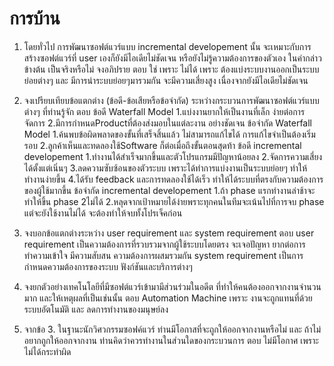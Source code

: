 # การบ้าน

1. โดยทั่วไป การพัฒนาซอฟต์แวร์แบบ incremental developement นั้น จะเหมาะกับการสร้างซอฟต์แวร์ที่ user เองก็ยังมีไอเดียไม่ชัดเจน หรือยังไม่รู้ความต้องการของตัวเอง  ในคำกล่าวข้างต้น เป็นจริงหรือไม่ จงอภิปราย
ตอบ ใช่ เพราะ ไม่ได้ เพราะ ต้องแบ่งระบบงานออกเป็นระบบ ย่อยต่างๆ และ มีการนำระบบย่อยๆมารวมกัน จะมีความเสี่ยงสูง เนื่องจากยังมีไอเดียไม่ชัดเจน
2. จงเปรียบเทียบข้อแตกต่าง (ข้อดี-ข้อเสียหรือข้อจำกัด) ระหว่างกระบวนการพัฒนาซอฟต์แวร์แบบต่างๆ ที่ท่านรู้จัก 
ตอบ  ข้อดี Waterfall Model
      1.แบ่งงานยากให้เป็นงานที่เล็ก ง่ายต่อการจัดการ
      2.มีการกำหนดProductที่ต้องส่งมอบในแต่ละงาน อย่างชัดเจน
      ข้อจำกัด Waterfall Model
      1.ค้นพบข้อผิดพลาดของขั้นที่เสร็จสิ้นแล้ว ไม่สามารถแก้ไขได้ การแก้ไขจำเป็นต้องเริ่มรอบ
      2.ลูกค้าเห็นและทดลองใช้Software ก็ต่อเมื่อถึงขั้นตอนสุดท้า 
     ข้อดี incremental developement
     1.ทำงานได้สำเร็จมากขึ้นและตัวโปรแกรมมีปัญหาน้อยลง
     2.จัดการความเสี่ยงได้ตั้งแต่เนิ่นๆ
     3.ลดความซับซ้อนของตัวระบบ เพราะได้ทำการแบ่งงานเป็นระบบย่อยๆ ทำให้ทำงานง่ายขึ้น
     4.ได้รับ feedback และการทดลองใช้ได้เร็ว ทำให้ได้ระบบที่ตรงกับความต้องการของผู้ใช้มากขึ้น
     ข้อจำกัด incremental developement
     1.ถ้า phase แรกทำงานล่าช้าจะทำให้ขึ้น phase 2ไม่ได้
     2.หลุดจากเป้าหมายได้ง่ายพราะทุกคนในทีมจะเน้นไปที่การจบ phase แต่จะยังใช้งานไม่ได้ จะต้องทำให้จบทั้งโปรเจ็คก่อน
   
3. จงบอกข้อแตกต่างระหว่าง user requirement และ system requirement
ตอบ user requirement เป็นความต้องการที่รวบรวมจากผู้ใช้ระบบโดยตรง จะเจอปัญหา ยากต่อการทำความเข้าใจ  มีความสับสน ความต้องการผสมรวมกัน
    system requirement เป็นการกำหนดความต้องการของระบบ ฟังก์ชันและบริการต่างๆ
 
4. จงยกตัวอย่างเทคโนโลยีที่มีซอฟต์แวร์เข้ามามีส่วนร่วมในอดีต ที่ทำให้คนต้องออกจากงานจำนวนมาก และให้เหตุผลที่เป็นเช่นนั้น
ตอบ Automation Machine เพราะ งานจะถูกแทนที่ด้วยระบบอัตโนมัติ และ ลดการทำงานของมนุษย์ลง

5. จากข้อ 3. ในฐานะนักวิศวกรรมซอฟค์แวร์ ท่านมีโอกาสที่จะถูกให้ออกจากงานหรือไม่  และ    ถ้าไม่อยากถูกให้ออกจากงาน ท่านคิดว่าควรทำงานในส่วนใดของกระบวนการ 
ตอบ ไม่มีโอกาศ เพราะ ไม่ได้กระทำผิด
